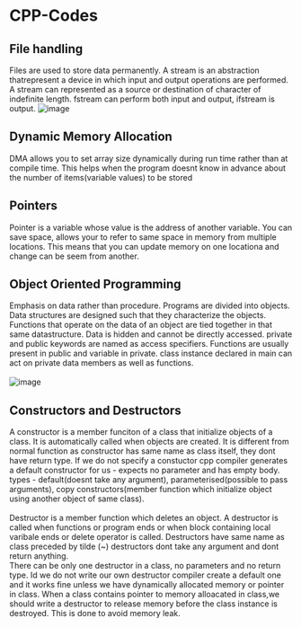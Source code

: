 # CPP-Codes

## File handling
Files are used to store data permanently. A stream is an abstraction thatrepresent a device in which input and output operations are performed. A stream can represented as a source or destination of character of indefinite length. fstream can perform both input and output, ifstream is output.
![image](https://user-images.githubusercontent.com/63139488/149930355-994e2d4c-d649-4bc6-87de-ad1c49ac9ca4.png)

## Dynamic Memory Allocation
DMA allows you to set array size dynamically during run time rather than at compile time. This helps when the program doesnt know in advance about the number of items(variable values) to be stored

## Pointers
Pointer is a variable whose value is the address of another variable. You can save space, allows your to refer to same space in memory from multiple locations. This means that you can update memory on one locationa and change can be seem from another.

## Object Oriented Programming
Emphasis on data rather than procedure. Programs are divided into objects. Data structures are designed such that they characterize the objects.
Functions that operate on the data of an object are tied together in that same datastructure. Data is hidden and cannot be directly accessed. private and public keywords are named as access specifiers. Functions are usually present in public and variable in private. class instance declared in main can act on private data members as well as functions.<br><br>
![image](https://user-images.githubusercontent.com/63139488/151027275-2115d4c5-8e81-4f6c-ac98-65fa40bc361f.png)

## Constructors and Destructors
A constructor is a member funciton of a class that initialize objects of a class. It is automatically called when objects are created. It is different from normal function as constructor has same name as class itself, they dont have return type. If we do not specify a constuctor cpp compiler generates a default constructor for us - expects no parameter and has empty body. types - default(doesnt take any argument), parameterised(possible to pass arguments), copy constructors(member function which initialize object using another object of same class).<br><br>
Destructor is a member function which deletes an object. A destructor is called when functions or program ends or when block containing local varibale ends or delete operator is called. Destructors have same name as class preceded by tilde (~) destructors dont take any argument and dont return anything.
<br>There can be only one destructor in a class, no parameters and no return type. Id we do not write our own destructor compiler create a default one and it works fine unless we have dynamically allocated memory or pointer in class. When a class contains pointer to memory alloacated in class,we should write a destructor to release memory before the class instance is destroyed. This is done to avoid memory leak.
